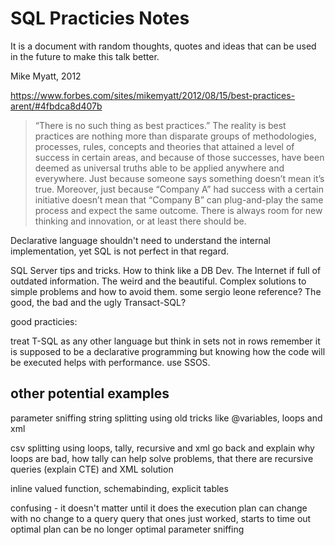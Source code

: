 # SQL Practicies Notes

It is a document with random thoughts, quotes and ideas that can be used in the future to make this talk better. 

Mike Myatt, 2012 

https://www.forbes.com/sites/mikemyatt/2012/08/15/best-practices-arent/#4fbdca8d407b

> “There is no such thing as best practices.” The reality is best practices are nothing more 
> than disparate groups of methodologies, processes, rules, concepts and theories that attained
> a level of success in certain areas, and because of those successes, have been deemed as universal
> truths able to be applied anywhere and everywhere. Just because someone says something doesn’t
> mean it’s true. Moreover, just because “Company A” had success with a certain initiative 
> doesn’t mean that “Company B” can plug-and-play the same process and expect the same outcome. 
> There is always room for new thinking and innovation, or at least there should be.

Declarative language shouldn't need to understand the internal implementation, yet SQL is not perfect in that regard. 


SQL Server tips and tricks. How to think like a DB Dev.
The Internet if full of outdated information. 
The weird and the beautiful. Complex solutions to simple problems and how to avoid them. 
some sergio leone reference? The good, the bad and the ugly Transact-SQL? 

good practicies: 

treat T-SQL as any other language 
but think in sets not in rows
remember it is supposed to be a declarative programming
but knowing how the code will be executed helps with performance. 
use SSOS. 


## other potential examples
parameter sniffing
string splitting using old tricks like @variables, loops and xml

csv splitting using loops, tally, recursive and xml 
go back and explain why loops are bad, how tally can help solve problems, that there are recursive queries (explain CTE) and XML solution

inline valued function, schemabinding, explicit tables

confusing - it doesn't matter until it does
the execution plan can change with no change to a query
query that ones just worked, starts to time out
optimal plan can be no longer optimal 
parameter sniffing 

